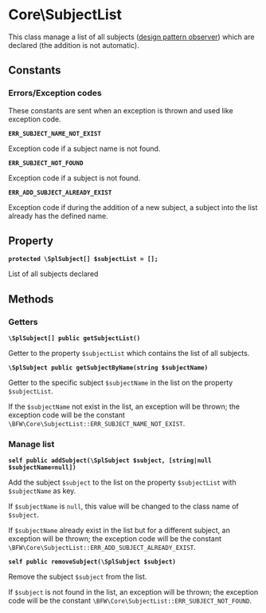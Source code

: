 # Core\SubjectList

This class manage a list of all subjects ([design pattern observer](https://en.wikipedia.org/wiki/Observer_pattern))
which are declared (the addition is not automatic).

## Constants

### Errors/Exception codes

These constants are sent when an exception is thrown and used like exception code.

__`ERR_SUBJECT_NAME_NOT_EXIST`__

Exception code if a subject name is not found.

__`ERR_SUBJECT_NOT_FOUND`__

Exception code if a subject is not found.

__`ERR_ADD_SUBJECT_ALREADY_EXIST`__

Exception code if during the addition of a new subject, a subject into the list already has the defined name.

## Property

__`protected \SplSubject[] $subjectList = [];`__

List of all subjects declared

## Methods

### Getters

__`\SplSubject[] public getSubjectList()`__

Getter to the property `$subjectList` which contains the list of all subjects.

__`\SplSubject public getSubjectByName(string $subjectName)`__

Getter to the specific subject `$subjectName` in the list on the property `$subjectList`.

If the `$subjectName` not exist in the list, an exception will be thrown;
the exception code will be the constant `\BFW\Core\SubjectList::ERR_SUBJECT_NAME_NOT_EXIST`.

### Manage list

__`self public addSubject(\SplSubject $subject, [string|null $subjectName=null])`__

Add the subject `$subject` to the list on the property `$subjectList` with `$subjectName` as key.

If `$subjectName` is `null`, this value will be changed to the class name of `$subject`.

If `$subjectName` already exist in the list but for a different subject, an exception will be thrown;
the exception code will be the constant `\BFW\Core\SubjectList::ERR_ADD_SUBJECT_ALREADY_EXIST`.

__`self public removeSubject(\SplSubject $subject)`__

Remove the subject `$subject` from the list.

If `$subject` is not found in the list, an exception will be thrown;
the exception code will be the constant `\BFW\Core\SubjectList::ERR_SUBJECT_NOT_FOUND`.
